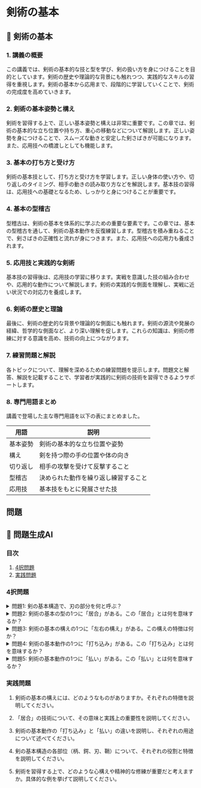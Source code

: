 # 剣術の基本

## 📝 剣術の基本

<a id="introduction"></a>
### 1. 講義の概要

この講義では、剣術の基本的な技と型を学び、剣の扱い方を身につけることを目的としています。剣術の歴史や理論的な背景にも触れつつ、実践的なスキルの習得を重視します。剣術の基本から応用まで、段階的に学習していくことで、剣術の完成度を高めていきます。

<a id="topic1"></a>
### 2. 剣術の基本姿勢と構え

剣術を習得する上で、正しい基本姿勢と構えは非常に重要です。この章では、剣術の基本的な立ち位置や持ち方、重心の移動などについて解説します。正しい姿勢を身につけることで、スムーズな動きと安定した剣さばきが可能になります。また、応用技への橋渡しとしても機能します。

<a id="topic2"></a>
### 3. 基本の打ち方と受け方

剣術の基本技として、打ち方と受け方を学習します。正しい身体の使い方や、切り返しのタイミング、相手の動きの読み取り方などを解説します。基本技の習得は、応用技への基礎となるため、しっかりと身につけることが重要です。

<a id="topic3"></a>
### 4. 基本の型稽古

型稽古は、剣術の基本を体系的に学ぶための重要な要素です。この章では、基本の型稽古を通して、剣術の基本動作を反復練習します。型稽古を積み重ねることで、剣さばきの正確性と流れが身につきます。また、応用技への応用力も養成されます。

<a id="topic4"></a>
### 5. 応用技と実践的な剣術

基本技の習得後は、応用技の学習に移ります。実戦を意識した技の組み合わせや、応用的な動作について解説します。剣術の実践的な側面を理解し、実戦に近い状況での対応力を養成します。

<a id="topic5"></a>
### 6. 剣術の歴史と理論

最後に、剣術の歴史的な背景や理論的な側面にも触れます。剣術の源流や発展の経緯、哲学的な側面など、より深い理解を促します。これらの知識は、剣術の修練に対する意識を高め、技術の向上につながります。

### 7. 練習問題と解説

各トピックについて、理解を深めるための練習問題を提示します。問題文と解答、解説を記載することで、学習者が実践的に剣術の技術を習得できるようサポートします。

### 8. 専門用語まとめ

講義で登場した主な専門用語を以下の表にまとめました。

| 用語 | 説明 |
| --- | --- |
| 基本姿勢 | 剣術の基本的な立ち位置や姿勢 |
| 構え | 剣を持つ際の手の位置や体の向き |
| 切り返し | 相手の攻撃を受けて反撃すること |
| 型稽古 | 決められた動作を繰り返し練習すること |
| 応用技 | 基本技をもとに発展させた技 |

## 問題

## 📝 問題生成AI

<a id="introduction"></a>
### 目次
1. [4択問題](#multiple-choice-questions)
2. [実践問題](#practice-questions)

<a id="multiple-choice-questions"></a>
### 4択問題

<details>
<summary>問題1: 剣の基本構造で、刃の部分を何と呼ぶ？</summary>

- a. 柄
- b. 鍔
- c. 刃
- d. 鞘

<details>
<summary>回答と解説</summary>

回答: c. 刃

剣の基本構造では、刃の部分を「刃」と呼びます。刃は剣の切れ味を決める重要な部分です。
</details>
</details>

<details>
<summary>問題2: 剣術の基本の型の1つに「居合」がある。この「居合」とは何を意味するか？</summary>

- a. 素早く抜刀し、一太刀を放つこと
- b. 相手の動きに合わせて刀を振り回すこと
- c. 刀を地面に突き立てて構えること
- d. 刀を鞘に収めることなく常に構えていること

<details>
<summary>回答と解説</summary>

回答: a. 素早く抜刀し、一太刀を放つこと

「居合」とは、素早く刀を抜いて一太刀を放つ技術を指します。瞬時の判断と動作が求められる重要な基本技の1つです。
</details>
</details>

<details>
<summary>問題3: 剣術の基本の構えの1つに「左右の構え」がある。この構えの特徴は何か？</summary>

- a. 左右対称の構えで安定感がある
- b. 左手を前に出して攻撃的な構え
- c. 重心を低くして防御的な構え
- d. 上体を反らせて機敏な構え

<details>
<summary>回答と解説</summary>

回答: a. 左右対称の構えで安定感がある

「左右の構え」は、左右対称の構えをとるため、重心が安定しており、攻防がしやすい基本の構えの1つです。
</details>
</details>

<details>
<summary>問題4: 剣術の基本動作の1つに「打ち込み」がある。この「打ち込み」とは何を意味するか？</summary>

- a. 相手の刀を打ち落とすこと
- b. 自分の刀を相手に打ち込むこと
- c. 相手の攻撃を打ち払うこと
- d. 自分の刀を地面に打ち込むこと

<details>
<summary>回答と解説</summary>

回答: b. 自分の刀を相手に打ち込むこと

「打ち込み」とは、自分の刀を相手に強く打ち込むことを意味します。攻撃力を最大限に発揮する重要な基本動作の1つです。
</details>
</details>

<details>
<summary>問題5: 剣術の基本動作の1つに「払い」がある。この「払い」とは何を意味するか？</summary>

- a. 相手の攻撃を払い除けること
- b. 自分の刀を払うように振り回すこと
- c. 相手の刀を払うように攻撃すること
- d. 自分の刀を払うように地面に落とすこと

<details>
<summary>回答と解説</summary>

回答: a. 相手の攻撃を払い除けること

「払い」とは、相手の攻撃を自分の刀で払い除けることを意味します。防御の基本動作の1つで、相手の攻撃を阻止するのに重要な技です。
</details>
</details>

<a id="practice-questions"></a>
### 実践問題

1. 剣術の基本の構えには、どのようなものがありますか。それぞれの特徴を説明してください。

2. 「居合」の技術について、その意味と実践上の重要性を説明してください。

3. 剣術の基本動作の「打ち込み」と「払い」の違いを説明し、それぞれの用途について述べてください。

4. 剣の基本構造の各部位（柄、鍔、刃、鞘）について、それぞれの役割と特徴を説明してください。

5. 剣術を習得する上で、どのような心構えや精神的な修練が重要だと考えますか。具体的な例を挙げて説明してください。